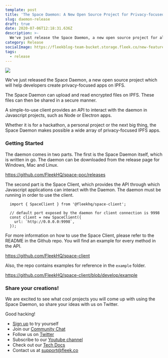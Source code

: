 ```yaml
---
template: post
title: 'The Space Daemon: A New Open Source Project for Privacy-focused IPFS Apps'
slug: daemon-release
draft: true
date: 2020-07-06T12:18:31.636Z
description: >-
  We've just release the Space Daemon, a new open source project for all developers to use in their projects. Come learn how you can use it for you app!
category: Release
socialImage: https://fleekblog-team-bucket.storage.fleek.co/new-feature-pr-deploys/newFeaturePrPreviews/DeployPreview.png
tags:
  - release
---
```


![](https://fleekblog-team-bucket.storage.fleek.co/new-feature-pr-deploys/newFeaturePrPreviews/DeployPreview.png)

We've just released the Space Daemon, a new open source project which will help developers create privacy-focused apps on IPFS.

The Space Daemon can upload and read encrypted files on IPFS. These files can then be shared in a secure manner.

A simple-to-use client provides an API to interact with the daemon in Javascript projects, such as Node or Electron apps.

Whether it is for a hackathon, a personal project or the next big thing, the Space Daemon makes possible a wide array of privacy-focused IPFS apps.

### Getting Started

The daemon comes in two parts. The first is the Space Daemon itself, which is written in go. The daemon can be downloaded from the release page for Windows, Mac and Linux.

https://github.com/FleekHQ/space-poc/releases

The second part is the Space Client, which provides the API through which Javascript applications can interact with the Daemon. The daemon must be running in order to use the client.

```
  import { SpaceClient } from '@fleekhq/space-client';

  // default port exposed by the daemon for client connection is 9998
  const client = new SpaceClient({
    url: `http://0.0.0.0:9998`,
  });
```

For more information on how to use the Space Client, please refer to the README in the Github repo. You will find an example for every method in the API.

https://github.com/FleekHQ/space-client

Also, the repo contains examples for reference in the `example` folder.

https://github.com/FleekHQ/space-client/blob/develop/example

### Share your creations!

We are excited to see what cool projects you will come up with using the Space Daemon, so share your ideas with us on Twitter.

Good hacking!

* [Sign up](https://app.fleek.co) to try yourself
* Join our [Community Chat](https://join.slack.com/t/fleek-public/shared_invite/zt-bxna7y1d-PbVdut4rgHt5jM6Zjg9g9A)
* Follow us on [Twitter](https://twitter.com/FleekHQ)
* Subscribe to our [Youtube channel](https://www.youtube.com/channel/UCBzlwYM0JjZpjDZ52-SLUmw)
* Check out our [Tech Docs](https://docs.fleek.co/)
* Contact us at support@fleek.co 
